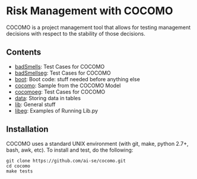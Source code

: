 # Risk Management with COCOMO

COCOMO is a project management tool that allows for testing management decisions
with respect to the stability of those decisions.

## Contents

+ [badSmells](doc/badSmells.md):  Test Cases for COCOMO
+ [badSmellseg](doc/badSmellseg.md):  Test Cases for COCOMO
+ [boot](doc/boot.md):  Boot code: stuff needed before anything else
+ [cocomo](doc/cocomo.md):  Sample from the COCOMO Model
+ [cocomoeg](doc/cocomoeg.md):  Test Cases for COCOMO
+ [data](doc/data.md):  Storing data in tables
+ [lib](doc/lib.md):  General stuff
+ [libeg](doc/libeg.md):  Examples of Running Lib.py

## Installation

COCOMO uses a standard UNIX environment (with git,
make, python 2.7+, bash, awk, etc).  To install and test, do
the following:

```
git clone https://github.com/ai-se/cocomo.git
cd cocomo
make tests
```
